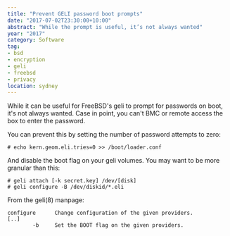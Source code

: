 ```yaml
---
title: "Prevent GELI password boot prompts"
date: "2017-07-02T23:30:00+10:00"
abstract: "While the prompt is useful, it’s not always wanted"
year: "2017"
category: Software
tag:
- bsd
- encryption
- geli
- freebsd
- privacy
location: sydney
---
```

While it can be useful for FreeBSD's geli to prompt for passwords on boot, it's not always wanted. Case in point, you can't BMC or remote access the box to enter the password.

You can prevent this by setting the number of password attempts to zero:

    # echo kern.geom.eli.tries=0 >> /boot/loader.conf

And disable the boot flag on your geli volumes. You may want to be more granular than this:

    # geli attach [-k secret.key] /dev/[disk]
    # geli configure -B /dev/diskid/*.eli

From the geli(8) manpage:

    configure      Change configuration of the given providers.
    [..]
            -b     Set the BOOT flag on the given providers.


